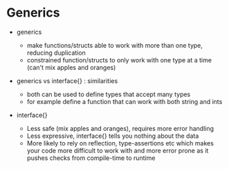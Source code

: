# Generics


- generics
  - make functions/structs able to work with more than one type, reducing duplication
  - constrained function/structs to only work with one type at a time (can't mix apples and oranges)


- generics vs interface{} : similarities
  - both can be used to define types that accept many types
  - for example define a function that can work with both string and ints

- interface{}
  - Less safe (mix apples and oranges), requires more error handling
  - Less expressive, interface{} tells you nothing about the data
  - More likely to rely on reflection, type-assertions etc which makes your code more difficult to work with and more error prone as it pushes checks from compile-time to runtime

